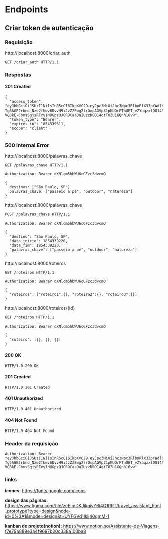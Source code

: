# Endpoints

## Criar token de autenticação

### Requisição

http://localhost:8000/criar_auth
```
GET /criar_auth HTTP/1.1
```
### Respostas

#### 201 Created
```
{
  "access_token": "eyJhbGciOiJSUzI1NiIsInR5cCI6IkpXVCJ9.eyJpc3MiOiJhc3Npc3RlbnRlX3ZpYWdlbnMiLCJhdWQiOiJjbGllbnQiLCJzdWIiOjExLCJqdGkiOiJhZGJkNzc3NS03ZGU4LTQxNDAtOWU3Yy1kNmZmODIyMGE2YzMiLCJpYXQiOjE2OTY2NTk2MTEsIm5iZiI6MTY5NjY1OTYxMSwiZXhwIjoxODU0MzM5NjExfQ.ePyGfCl59_zkD1CAZqqkR9C19ihN7X4_gYySughU5C1UxTtLars0ckpruSTTMCFAUVfOmnH1pTVaF_IFfQgw8-Tg6AGE2rbnd_Nze2fbwv6DvvH9iJzZZEwg2lrOmpAGVp31pKUQrFTnUET_vZYaqzxlD814Pw2zERVNb7eye9kV2d2Y2s4OJiV_I02RsSJThiLqxoX9NnFaFX4otCCI61T_CkxnfTgX2OxbBWts7Bsx84W_VVxG_t5nCRrm26cLqv6QwcITKI15lDbqWHbkFaUNBdM-VQ8kE-CbmsSgjsRFxy1NUGpzQJCRDCaaDaIUzzDBO14qtTOZU1GQnh16vw",
  "token_type": "Bearer",
  "expires_in": 1854339611,
  "scope": "client"
}
```
### 500 Internal Error



http://localhost:8000/palavras_chave
```
GET /palavras_chave HTTP/1.1
```
```
Authorization: Bearer dXNlcm5hbWU6cGFzc3dvcmQ
```
```
{
  destinos: ["São Paulo, SP"]
  palavras_chave: ["passeio a pé", "outdoor", "natureza"]
}
```

http://localhost:8000/palavras_chave
```
POST /palavras_chave HTTP/1.1
```
```
Authorization: Bearer dXNlcm5hbWU6cGFzc3dvcmQ
```
```
{
  "destino": "São Paulo, SP",
  "data_inicio": 1854339220,
  "data_fim": 1854339220,
  "palavras_chave": ["passeio a pé", "outdoor", "natureza"]
}
```

http://localhost:8000/roteiros
```
GET /roteiros HTTP/1.1
```
```
Authorization: Bearer dXNlcm5hbWU6cGFzc3dvcmQ
```
```
{
  "roteiros": ["roteiro1":{}, "roteiro2":{}, "roteiro3":{}]
}
```

http://localhost:8000/roteiros/{id}
```
GET /roteiros HTTP/1.1
```
```
Authorization: Bearer dXNlcm5hbWU6cGFzc3dvcmQ
```
```
{
  "roteiro": [{}, {}, {}]
}
```

#### 200 OK
```
HTTP/1.0 200 OK
```
#### 201 Created
```
HTTP/1.0 201 Created
```
#### 401 Unauthorized
```
HTTP/1.0 401 Unauthorized
```
#### 404 Not Found
```
HTTP/1.0 404 Not Found
```

### Header da requisição 
```
Authorization: Bearer "eyJhbGciOiJSUzI1NiIsInR5cCI6IkpXVCJ9.eyJpc3MiOiJhc3Npc3RlbnRlX3ZpYWdlbnMiLCJhdWQiOiJjbGllbnQiLCJzdWIiOjExLCJqdGkiOiJhZGJkNzc3NS03ZGU4LTQxNDAtOWU3Yy1kNmZmODIyMGE2YzMiLCJpYXQiOjE2OTY2NTk2MTEsIm5iZiI6MTY5NjY1OTYxMSwiZXhwIjoxODU0MzM5NjExfQ.ePyGfCl59_zkD1CAZqqkR9C19ihN7X4_gYySughU5C1UxTtLars0ckpruSTTMCFAUVfOmnH1pTVaF_IFfQgw8-Tg6AGE2rbnd_Nze2fbwv6DvvH9iJzZZEwg2lrOmpAGVp31pKUQrFTnUET_vZYaqzxlD814Pw2zERVNb7eye9kV2d2Y2s4OJiV_I02RsSJThiLqxoX9NnFaFX4otCCI61T_CkxnfTgX2OxbBWts7Bsx84W_VVxG_t5nCRrm26cLqv6QwcITKI15lDbqWHbkFaUNBdM-VQ8kE-CbmsSgjsRFxy1NUGpzQJCRDCaaDaIUzzDBO14qtTOZU1GQnh16vw"
```

### links

**icones:** https://fonts.google.com/icons

**design das páginas:** https://www.figma.com/file/zeEImDKJikqiyY6i4Q1RRT/travel_assistant_html_prototype?type=design&node-id=0%3A1&mode=design&t=UYFGVd1Iklj40qmM-1

**kanban do projeto(notion):** https://www.notion.so/Assistente-de-Viagens-f7e79a889e3a4f9697b20c338a100ba8
